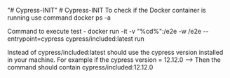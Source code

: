 "# Cypress-INIT" 
#   C y p r e s s - I N I T 
To check if the Docker container is running use command docker ps -a

Command to execute test - docker run -it -v "%cd%":/e2e -w /e2e --entrypoint=cypress cypress/included:latest run

Instead of cypress/included:latest should use the cypress version installed in your machine. For example if the cypress version = 12.12.0 --> Then the command should contain cypress/included:12.12.0
 
 

